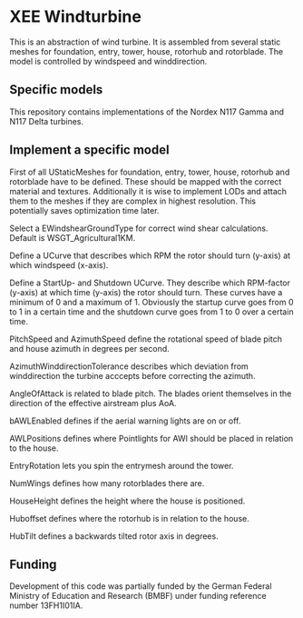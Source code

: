 # XEE Windturbine

This is an abstraction of  wind turbine. It is assembled from several static meshes for foundation, entry, tower, house, rotorhub and rotorblade. The model is controlled by windspeed and winddirection.

## Specific models

This repository contains implementations of the Nordex N117 Gamma and N117 Delta turbines.

## Implement a specific model

First of all UStaticMeshes for foundation, entry, tower, house, rotorhub and rotorblade have to be defined. These should be mapped with the correct material and textures. Additionally it is wise to implement LODs and attach them to the meshes if they are complex in highest resolution. This potentially saves optimization time later.

Select a EWindshearGroundType for correct wind shear calculations. Default is WSGT_Agricultural1KM.

Define a UCurve that describes which RPM the rotor should turn (y-axis) at which windspeed (x-axis).

Define a StartUp- and Shutdown UCurve. They describe which RPM-factor (y-axis) at which time (y-axis) the rotor should turn. These curves have a minimum of 0 and a maximum of 1. Obviously the startup curve goes from 0 to 1 in a certain time and the shutdown curve goes from 1 to 0 over a certain time.

PitchSpeed and AzimuthSpeed define the rotational speed of blade pitch and house azimuth in degrees per second.

AzimuthWinddirectionTolerance describes which deviation from winddirection the turbine acccepts before correcting the azimuth.

AngleOfAttack is related to blade pitch. The blades orient themselves in the direction of the effective airstream plus AoA.

bAWLEnabled defines if the aerial warning lights are on or off.

AWLPositions defines where Pointlights for AWl should be placed in relation to the house.

EntryRotation lets you spin the entrymesh around the tower.

NumWings defines how many rotorblades there are.

HouseHeight defines the height where the house is positioned.

Huboffset defines where the rotorhub is in relation to the house.

HubTilt defines a backwards tilted rotor axis in degrees.

## Funding
Development of this code was partially funded by the German Federal Ministry of Education and Research (BMBF) under funding reference number 13FH1I01IA.
